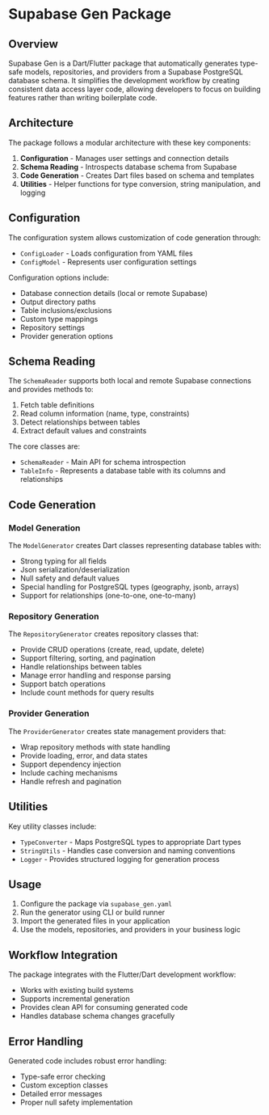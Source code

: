 # Supabase Gen Package

## Overview

Supabase Gen is a Dart/Flutter package that automatically generates type-safe models, repositories, and providers from a Supabase PostgreSQL database schema. It simplifies the development workflow by creating consistent data access layer code, allowing developers to focus on building features rather than writing boilerplate code.

## Architecture

The package follows a modular architecture with these key components:

1. **Configuration** - Manages user settings and connection details
2. **Schema Reading** - Introspects database schema from Supabase
3. **Code Generation** - Creates Dart files based on schema and templates
4. **Utilities** - Helper functions for type conversion, string manipulation, and logging

## Configuration

The configuration system allows customization of code generation through:

- `ConfigLoader` - Loads configuration from YAML files
- `ConfigModel` - Represents user configuration settings

Configuration options include:
- Database connection details (local or remote Supabase)
- Output directory paths
- Table inclusions/exclusions
- Custom type mappings
- Repository settings
- Provider generation options

## Schema Reading

The `SchemaReader` supports both local and remote Supabase connections and provides methods to:

1. Fetch table definitions
2. Read column information (name, type, constraints)
3. Detect relationships between tables 
4. Extract default values and constraints

The core classes are:
- `SchemaReader` - Main API for schema introspection
- `TableInfo` - Represents a database table with its columns and relationships

## Code Generation

### Model Generation

The `ModelGenerator` creates Dart classes representing database tables with:

- Strong typing for all fields
- Json serialization/deserialization
- Null safety and default values
- Special handling for PostgreSQL types (geography, jsonb, arrays)
- Support for relationships (one-to-one, one-to-many)

### Repository Generation

The `RepositoryGenerator` creates repository classes that:

- Provide CRUD operations (create, read, update, delete)
- Support filtering, sorting, and pagination
- Handle relationships between tables
- Manage error handling and response parsing
- Support batch operations
- Include count methods for query results

### Provider Generation

The `ProviderGenerator` creates state management providers that:

- Wrap repository methods with state handling
- Provide loading, error, and data states
- Support dependency injection
- Include caching mechanisms
- Handle refresh and pagination

## Utilities

Key utility classes include:

- `TypeConverter` - Maps PostgreSQL types to appropriate Dart types
- `StringUtils` - Handles case conversion and naming conventions
- `Logger` - Provides structured logging for generation process

## Usage

1. Configure the package via `supabase_gen.yaml`
2. Run the generator using CLI or build runner
3. Import the generated files in your application
4. Use the models, repositories, and providers in your business logic

## Workflow Integration

The package integrates with the Flutter/Dart development workflow:
- Works with existing build systems
- Supports incremental generation
- Provides clean API for consuming generated code
- Handles database schema changes gracefully

## Error Handling

Generated code includes robust error handling:
- Type-safe error checking
- Custom exception classes
- Detailed error messages
- Proper null safety implementation